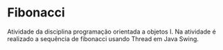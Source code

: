 # Fibonacci
Atividade da disciplina programação orientada a objetos I.
Na atividade é realizado a sequência de fibonacci usando Thread em Java Swing.
